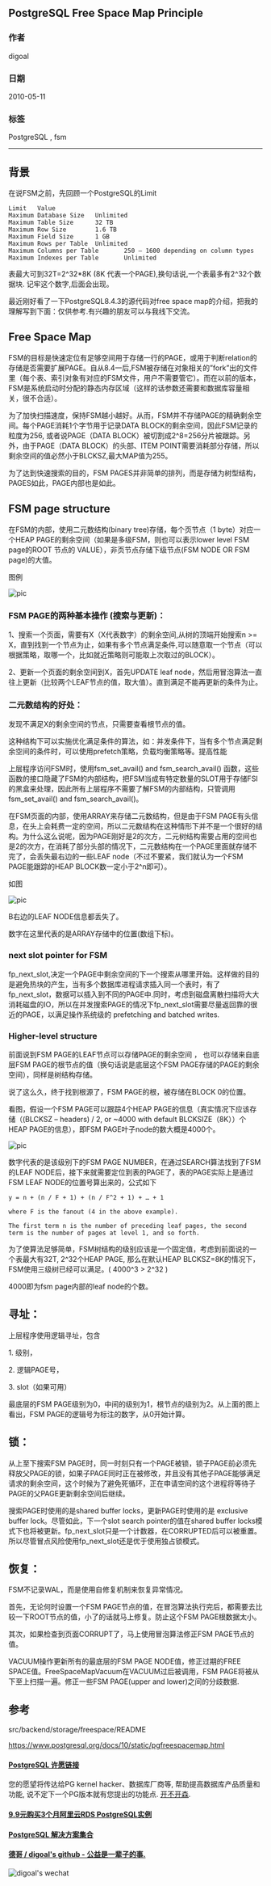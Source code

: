 ## PostgreSQL Free Space Map Principle    
                                        
### 作者                                           
digoal                                   
                                    
### 日期                                                                                                       
2010-05-11                                 
                                       
### 标签                                    
PostgreSQL , fsm             
                                                                                                          
----                                                                                                    
                                                                                                             
## 背景      
在说FSM之前，先回顾一个PostgreSQL的Limit    
    
```    
Limit   Value    
Maximum Database Size   Unlimited    
Maximum Table Size      32 TB    
Maximum Row Size        1.6 TB    
Maximum Field Size      1 GB    
Maximum Rows per Table  Unlimited    
Maximum Columns per Table       250 – 1600 depending on column types    
Maximum Indexes per Table       Unlimited    
```    
    
表最大可到32T=2^32*8K  (8K 代表一个PAGE),换句话说,一个表最多有2^32个数据块. 记牢这个数字,后面会出现。    
    
最近刚好看了一下PostgreSQL8.4.3的源代码对free space map的介绍，把我的理解写到下面：仅供参考.有兴趣的朋友可以与我线下交流。    
    
## Free Space Map    
    
FSM的目标是快速定位有足够空间用于存储一行的PAGE，或用于判断relation的存储是否需要扩展PAGE。自从8.4一后,FSM被存储在对象相关的”fork”出的文件里（每个表、索引对象有对应的FSM文件，用户不需要管它）。而在以前的版本，FSM是系统启动时分配的静态内存区域（这样的话参数还需要和数据库容量相关，很不合适）。    
    
为了加快扫描速度，保持FSM越小越好。从而，FSM并不存储PAGE的精确剩余空间。每个PAGE消耗1个字节用于记录DATA BLOCK的剩余空间，因此FSM记录的粒度为256, 或者说PAGE（DATA BLOCK）被切割成2^8=256分片被跟踪。另外，由于PAGE（DATA BLOCK）的头部、ITEM POINT需要消耗部分存储，所以剩余空间的值必然小于BLCKSZ,最大MAP值为255。    
    
为了达到快速搜索的目的，FSM PAGES并非简单的排列，而是存储为树型结构，PAGES如此，PAGE内部也是如此。    
    
## FSM page structure    
    
在FSM的内部，使用二元数结构(binary tree)存储，每个页节点（1 byte）对应一个HEAP PAGE的剩余空间（如果是多级FSM，则也可以表示lower level FSM page的ROOT 节点的 VALUE），非页节点存储下级节点(FSM NODE OR FSM page)的大值。    
    
图例    
    
![pic](20100511_02_pic_001.jpg)    
    
### FSM PAGE的两种基本操作 (搜索与更新)：    
    
1、搜索一个页面，需要有X（X代表数字）的剩余空间,从树的顶端开始搜索n >= X，直到找到一个节点为止，如果有多个节点满足条件,可以随意取一个节点（可以根据策略，取哪一个，比如就近策略则可能取上次取过的BLOCK）。    
    
2、更新一个页面的剩余空间到X，首先UPDATE leaf node，然后用冒泡算法一直往上更新（比较两个LEAF节点的值，取大值）。直到满足不能再更新的条件为止。    
    
### 二元数结构的好处：    
    
发现不满足X的剩余空间的节点，只需要查看根节点的值。    
    
这种结构下可以实施优化满足条件的算法，如：并发条件下，当有多个节点满足剩余空间的条件时，可以使用prefetch策略，负载均衡策略等。提高性能    
    
上层程序访问FSM时，使用fsm_set_avail() and fsm_search_avail() 函数，这些函数的接口隐藏了FSM的内部结构，把FSM当成有特定数量的SLOT用于存储FSI的黑盒来处理，因此所有上层程序不需要了解FSM的内部结构，只管调用fsm_set_avail() and fsm_search_avail()。    
    
在FSM页面的内部，使用ARRAY来存储二元数结构，但是由于FSM PAGE有头信息，在头上会耗费一定的空间，所以二元数结构在这种情形下并不是一个很好的结构。为什么这么说呢，因为PAGE刚好是2的次方，二元树结构需要占用的空间也是2的次方，在消耗了部分头部的情况下，二元数结构在一个PAGE里面就存储不完了，会丢失最右边的一些LEAF node（不过不要紧，我们就认为一个FSM PAGE能跟踪的HEAP BLOCK数一定小于2^n即可）。    
    
如图    
    
![pic](20100511_02_pic_002.jpg)    
    
B右边的LEAF NODE信息都丢失了。    
    
数字在这里代表的是ARRAY存储中的位置(数组下标)。    
    
### next slot pointer for FSM    
    
fp_next_slot,决定一个PAGE中剩余空间的下一个搜索从哪里开始。这样做的目的是避免热块的产生，当有多个数据库进程请求插入同一个表时，有了fp_next_slot，数据可以插入到不同的PAGE中.同时，考虑到磁盘离散扫描将大大消耗磁盘的IO，所以在并发搜索PAGE的情况下fp_next_slot需要尽量返回靠的很近的PAGE，以满足操作系统级的 prefetching and batched writes.    
    
### Higher-level structure    
    
前面说到FSM PAGE的LEAF节点可以存储PAGE的剩余空间 ， 也可以存储来自底层FSM PAGE的根节点的值（换句话说是底层这个FSM PAGE存储的PAGE的剩余空间），同样是树结构存储。    
    
说了这么久，终于找到根源了，FSM PAGE的根，被存储在BLOCK 0的位置。    
    
看图，假设一个FSM PAGE可以跟踪4个HEAP PAGE的信息（真实情况下应该存储（(BLCKSZ – headers) / 2, or ~4000 with default BLCKSIZE（8K））个HEAP PAGE的信息），即FSM PAGE叶子node的数大概是4000个。      
    
![pic](20100511_02_pic_003.jpg)    
    
数字代表的是该级别下的FSM PAGE NUMBER，在通过SEARCH算法找到了FSM的LEAF NODE后，接下来就需要定位到表的PAGE了，表的PAGE实际上是通过FSM LEAF NODE的位置号算出来的，公式如下    
    
```    
y = n + (n / F + 1) + (n / F^2 + 1) + … + 1    
    
where F is the fanout (4 in the above example).   
  
The first term n is the number of preceding leaf pages, the second term is the number of pages at level 1, and so forth.    
```    
    
为了使算法足够简单，FSM树结构的级别应该是一个固定值，考虑到前面说的一个表最大有32T, 2^32个HEAP PAGE, 那么在默认HEAP BLCKSZ=8K的情况下，FSM使用三级树已经可以满足。( 4000^3 > 2^32 )    
  
4000即为fsm page内部的leaf node的个数。    
    
## 寻址：    
    
上层程序使用逻辑寻址，包含  
  
1\. 级别，  
  
2\. 逻辑PAGE号，  
  
3\. slot（如果可用）    
    
最底层的FSM PAGE级别为0，中间的级别为1，根节点的级别为2。从上面的图上看出，FSM PAGE的逻辑号为标注的数字，从0开始计算。    
    
## 锁：    
    
从上至下搜索FSM PAGE时，同一时刻只有一个PAGE被锁，锁子PAGE前必须先释放父PAGE的锁，如果子PAGE同时正在被修改，并且没有其他子PAGE能够满足请求的剩余空间，这个时候为了避免死循环，正在申请空间的这个进程将等待子PAGE的父PAGE更新剩余空间后继续。    
    
搜索PAGE时使用的是shared buffer locks，更新PAGE时使用的是 exclusive buffer lock。尽管如此，下一个slot search pointer的值在shared buffer locks模式下也将被更新。fp_next_slot只是一个计数器，在CORRUPTED后可以被重置。所以尽管冒点风险使用fp_next_slot还是优于使用独占锁模式。    
    
## 恢复：    
    
FSM不记录WAL，而是使用自修复机制来恢复异常情况。    
    
首先，无论何时设置一个FSM PAGE节点的值，在冒泡算法执行完后，都需要去比较一下ROOT节点的值，小了的话就马上修复。防止这个FSM PAGE根数据太小。    
    
其次，如果检查到页面CORRUPT了，马上使用冒泡算法修正FSM PAGE节点的值。    
    
VACUUM操作更新所有的最底层的FSM PAGE NODE值，修正过期的FREE SPACE值。FreeSpaceMapVacuum在VACUUM过后被调用，FSM PAGE将被从下至上扫描一遍。修正一些FSM PAGE(upper and lower)之间的分歧数据.    
    
## 参考  
src/backend/storage/freespace/README     
      
https://www.postgresql.org/docs/10/static/pgfreespacemap.html    
    
    
  
  
  
  
  
  
  
  
  
  
  
  
  
  
  
  
  
  
  
  
  
  
  
  
  
  
  
  
  
  
  
  
  
  
  
  
  
  
  
  
  
  
  
  
  
  
  
  
  
  
  
  
  
  
  
  
  
  
  
  
  
#### [PostgreSQL 许愿链接](https://github.com/digoal/blog/issues/76 "269ac3d1c492e938c0191101c7238216")
您的愿望将传达给PG kernel hacker、数据库厂商等, 帮助提高数据库产品质量和功能, 说不定下一个PG版本就有您提出的功能点. [开不开森](https://github.com/digoal/blog/issues/76 "269ac3d1c492e938c0191101c7238216").  
  
  
#### [9.9元购买3个月阿里云RDS PostgreSQL实例](https://www.aliyun.com/database/postgresqlactivity "57258f76c37864c6e6d23383d05714ea")
  
  
#### [PostgreSQL 解决方案集合](https://yq.aliyun.com/topic/118 "40cff096e9ed7122c512b35d8561d9c8")
  
  
#### [德哥 / digoal's github - 公益是一辈子的事.](https://github.com/digoal/blog/blob/master/README.md "22709685feb7cab07d30f30387f0a9ae")
  
  
![digoal's wechat](../pic/digoal_weixin.jpg "f7ad92eeba24523fd47a6e1a0e691b59")
  
